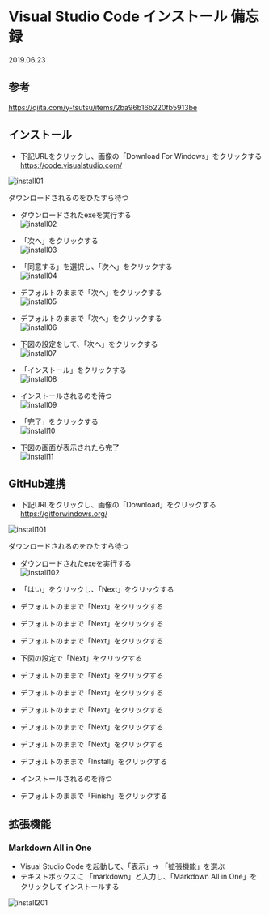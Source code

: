 # Visual Studio Code インストール 備忘録

2019.06.23

## 参考
https://qiita.com/y-tsutsu/items/2ba96b16b220fb5913be
  
## インストール
* 下記URLをクリックし、画像の「Download For Windows」をクリックする  
https://code.visualstudio.com/
  
![install01](https://github.com/HijikiTaro/my-tips/blob/master/VSCode/image/001.PNG "install01")
  
ダウンロードされるのをひたすら待つ  
  
* ダウンロードされたexeを実行する  
![install02](https://github.com/HijikiTaro/my-tips/blob/master/VSCode/image/002.PNG "install02")
  
* 「次へ」をクリックする  
![install03](https://github.com/HijikiTaro/my-tips/blob/master/VSCode/image/003.PNG "install03")
  
* 「同意する」を選択し、「次へ」をクリックする  
![install04](https://github.com/HijikiTaro/my-tips/blob/master/VSCode/image/004.PNG "install04")
  
* デフォルトのままで「次へ」をクリックする  
![install05](https://github.com/HijikiTaro/my-tips/blob/master/VSCode/image/005.png "install05")
  
* デフォルトのままで「次へ」をクリックする  
![install06](https://github.com/HijikiTaro/my-tips/blob/master/VSCode/image/006.PNG "install06")
  
* 下図の設定をして、「次へ」をクリックする  
![install07](https://github.com/HijikiTaro/my-tips/blob/master/VSCode/image/007.PNG "install07")
  
* 「インストール」をクリックする  
![install08](https://github.com/HijikiTaro/my-tips/blob/master/VSCode/image/008.PNG "install08")
  
* インストールされるのを待つ  
![install09](https://github.com/HijikiTaro/my-tips/blob/master/VSCode/image/009.PNG "install09")
  
* 「完了」をクリックする  
![install10](https://github.com/HijikiTaro/my-tips/blob/master/VSCode/image/010.PNG "install10")
  
* 下図の画面が表示されたら完了  
![install11](https://github.com/HijikiTaro/my-tips/blob/master/VSCode/image/011.PNG "install11")
  
## GitHub連携
* 下記URLをクリックし、画像の「Download」をクリックする
https://gitforwindows.org/
  
![install101](https://github.com/HijikiTaro/my-tips/blob/master/VSCode/image/101.PNG "install101")
  
ダウンロードされるのをひたすら待つ  
  
* ダウンロードされたexeを実行する  
![install102](https://github.com/HijikiTaro/my-tips/blob/master/VSCode/image/102.PNG "install102")

* 「はい」をクリックし、「Next」をクリックする  
  
* デフォルトのままで「Next」をクリックする  
  
* デフォルトのままで「Next」をクリックする  
  
* デフォルトのままで「Next」をクリックする  
  
* 下図の設定で「Next」をクリックする  
  
* デフォルトのままで「Next」をクリックする  
  
* デフォルトのままで「Next」をクリックする  
  
* デフォルトのままで「Next」をクリックする  
  
* デフォルトのままで「Next」をクリックする  
  
* デフォルトのままで「Next」をクリックする  
  
* デフォルトのままで「Install」をクリックする  
  
* インストールされるのを待つ  
  
* デフォルトのままで「Finish」をクリックする  
  


## 拡張機能
### Markdown All in One
* Visual Studio Code を起動して、「表示」→ 「拡張機能」を選ぶ
* テキストボックスに 「markdown」と入力し、「Markdown All in One」をクリックしてインストールする
  
![install201](https://github.com/HijikiTaro/my-tips/blob/master/VSCode/image/201.PNG "install201")
  
  
